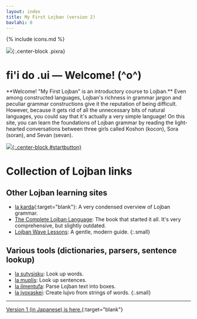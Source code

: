 ```yaml
---
layout: index
title: My First Lojban (version 2)
bavlahi: 0
---
```


{% include icons.md %}

<!--
<style>
img .mikan {
width: 30%;
}
</style>
![]({{site.baseurl}}/assets/pixra/fruit_orange.png){:.center-block width="200px"}
-->

![]({{site.baseurl}}/assets/pixra/top/sora_nimre_let.gif){:.center-block .pixra}

# fi'i do .ui ― Welcome! (^o^)

<!-- {:.alert .alert-info role="alert"} -->
<!-- **ニューゲーム暫定完成しました！** --> <!-- **"New Game" section has been tentatively released!** -->
<!-- 誤植や細かな修正を除けば完成しています！ 進化したはじロジをよろしくお願いします！ --> <!-- It'll be completed when the typos and tiny errors are ironed out. I hope you enjoy the evolved "My First Lojban". -->

<!-- ようこそ！「はじめてのロジバン」は、ロジバン入門講座です！ --> **Welcome! "My First Lojban" is an introductory course to Lojban.**

<!--ロジバンは人工言語の中でも、専門の文法用語の多さや、独特な文法構造のせいで難しいと思われがちです。--> Even among constructed languages, Lojban's richness in grammar jargon and peculiar grammar constructions give it the reputation of being difficult.

<!--しかし、ロジバンは従来の自然言語の「贅肉」を取り払った、非常にシンプルな言語だと言えます！  --> However, because it gets rid of all the unnecessary bits of natural languages, you could say that it's actually a very simple language!

<!--このサイトでは、こしょん(kocon),そら(soran),セヴァン(sevan)といった女の子たちの会話をききながら、  
楽しくロジバン文法の基礎を学ぶことができます。--> On this site, you can learn the foundations of Lojban grammar by reading the light-hearted conversations between three girls called Koshon (kocon), Sora (soran), and Sevan (sevan).

[![]({{site.baseurl}}/assets/pixra/top/start_button.svg){:.center-block #startbutton}]({{site.baseurl}}/article/nunctu/0)


<!-- ## ただいま誤植・凡ミス鋭意訂正中です。-->

<!-- 読んでいく中で、少しでも分かりにくい箇所・ちょっとした質問があれば、[はじめてのロジバン第二版　誤植・修正案・要望・文句 集積所](https://groups.google.com/forum/#!topic/ponjo_lojbo_citno_girzu/nVv9M7N7yMk) に書いてくだされば対応します。今後の方針として、細かな疑問点へのケアとして、「はじロジFAQ」というページを作ろうかと思っています。あなたがはじロジを使って学習していく中で感じた素朴な疑問は、今後の学習者にとっての財産になります。ぜひ、あなたの疑問や質問を教えてくださればと思います。 -->


# Collection of Lojban links

## Other Lojban learning sites

- [la karda](https://mw.lojban.org/papri/la_karda){:target="blank"}: A very condensed overview of Lojban grammar.
- [The Complete Lojban Language](https://lojban.github.io/cll/): The book that started it all. It's very comprehensive, but slightly outdated.
- [Lojban Wave Lessons](https://mw.lojban.org/papri/Lojban_Wave_Lessons): A gentle, modern guide.
{:.small}

<!--
- [公式wiki 学習ページ](http://mw.lojban.org/papri/%E5%AD%A6%E7%BF%92){:target="blank"} : ロジバン公式wikiの学習ページです。さまざまな学習ツールへのリンクが張ってあります。まずはここを見よう！
- [The Complete Lojban Language 日本語抄訳](http://mhagiwara.github.com/cll-ja/){:target="blank"} : ロジバン文法の公式解説書の日本語抄訳。通称、CLL (ponjo CLL; ponCLL)。 現在もプルリクエストを募集中です。
- [BPFK sections](https://mw.lojban.org/papri/BPFK_Sections){:target="blank"} : BPFK(baupla fuzykamni)が提案・同意しているcmavo意味論の最新。CLL ver1 と異なっている部分もいくつかあるので、CLLと併読するのがいいかもしれません。
- [ko lojbo .iu](http://guskant.github.io/kolojbo.iu/){:target="blank"} : guskant氏によるロジバン入門講座。音声があるのがすごくいい。テキストも分かりやすいです。
- [wikibooks ロジバン](http://ja.wikibooks.org/wiki/%E3%83%AD%E3%82%B8%E3%83%90%E3%83%B3){:target="blank"} : おなじみのwikibooksです。適度にまとまっています。
- [Lojban Wave Lessons](http://mw.lojban.org/papri/Lojban_Wave_Lessons){:target="blank"} : 英語ですが、最も更新が活発な入門講座のひとつです。最新の意味論や頻出の非公式な語句も取り上げています。
- [lojban wavelesson 日本語訳](http://misonikomilojban.blogspot.jp/search/label/lojban%20wavelessons){:target="blank"} : wavelesson の日本語訳。公式wikiの方に移植中だそうです([リンク](https://mw.lojban.org/papri/lojban_wavelessons_%E6%97%A5%E6%9C%AC%E8%AA%9E%E7%89%88){:target="blank"})
- [ロジバン語会話集 - wikitravel](http://wikitravel.org/ja/%E3%83%AD%E3%82%B8%E3%83%90%E3%83%B3%E8%AA%9E%E4%BC%9A%E8%A9%B1%E9%9B%86){:target="blank"} : おなじみのwikitravelです。ロジバンで旅行する気分を味わえます。
- [jboselkei](http://lojban.qx11.info/jboselkei/){:target="blank"} : みんなでロジ作問題を出題しあって、ロジ文を書いていくというサイト。いい演習になるかもしれません。
{:.small}
-->

## Various tools (dictionaries, parsers, sentence lookup)

- [la sutysisku](https://la-lojban.github.io/sutysisku/en/): Look up words.
- [la muplis](https://la-lojban.github.io/sutysisku/muplis/): Look up sentences.
- [la ilmentufa](http://mw.lojban.org/extensions/ilmentufa/glosser/glosser.htm): Parse Lojban text into boxes.
- [la jvoxaskei](https://lynn.github.io/lujvo): Create lujvo from strings of words.
{:.small}

<!--
- [la sutysisku -日本語版-](http://mw.lojban.org/extensions/ilmentufa/i/ja/){:target="blank"} : かなり軽量な日本語辞書。オフラインでも使えます。URLの"ja"を"en"に変えると英語版になります。
- [la muplis](http://mw.lojban.org/extensions/ilmentufa/i/muplis/index.html#sisku/){:target="blank"} : Tatoeba.org という例文収集サイトから、ロジバンの例文のみを迅速に調べることのできるツールです。
- [gismu liste](http://guskant.github.io/lojbo/gismu-cmavo/jpn-gimste.html){:target="blank"} : guskant氏による日本語のgismu定義集。便利！「ctrl + f」でページ内検索かけましょう。
- [cmavo liste](http://guskant.github.io/lojbo/gismu-cmavo/jpn-mahoste.html){:target="blank"} : guskant氏による日本語のcmavo定義集。便利！
- [lo gimste jo'u lo ma'oste](http://guskant.github.io/lojbo/gismu-cmavo.html){:target="blank"} : guskant氏による各国のgismu, cmavo リスト一覧。
- [オフラインでロジバン辞書を使う](http://cogas.github.io/pages/lojbo/pilno_goldendict/){:target="blank"} : GoldenDictというフリーソフトを使ったやり方です。
- [jvozba](http://jwodder.freeshell.org/lojban/jvozba.cgi){:target="blank"} : lujvo（合成語）を作るのに便利なツール。元となるtanruを入力するとそこから一番いい語形のlujvoを出力してくれます。
- [ilmentufa](http://ilmen.tk/lojban/camxes.html){:target="blank"} : ロジバンパーサです。つまり、ロジバンの文の構文を解析してくれます。文法が不安なときはココ！
{:.small}
-->

<!--# 更新履歴 -->

<!--
- 2016/12/17:
  - 「よみはじめる！」ボタンを実装しました。
  - ソラがみかんを食べ始めました。
  - 画像のサイズや見出しのサイズをちょっぴりレスポンシブにしました。
- 2016/10/29: 「つよコン」6章アップしました。（7章とともにここに書こうかと思っていましたが、一向に書き上がらないので先に…）それから、色々な誤字脱字を修正しました。ki'esai ke'u .sozysozbot. io
- 2016/9/7: ニューゲームを総点検しました。[編集詳細](https://github.com/cogas/hajiloji/commit/676ba064d9183c2c3f112ea5ddffe504711aa2d7)。
- 2016/9/5: レイアウトを一新しました。
- 2016/8/24: [指摘](https://groups.google.com/d/msg/ponjo_lojbo_citno_girzu/nVv9M7N7yMk/ofTMS5nKEAAJ), [指摘2](https://groups.google.com/d/msg/ponjo_lojbo_citno_girzu/nVv9M7N7yMk/IjkqS-o6EgAJ) に従って加筆修正しました。 ki'e la .sozysozbot. joi le pendo be ri
- 2016/8/17: 前日に引き続いて修正。ki'e ke'u .sozysozbot.
- 2016/8/16: [指摘](https://groups.google.com/d/msg/ponjo_lojbo_citno_girzu/nVv9M7N7yMk/Gd5QmBuKDwAJ)に従って加筆修正しました。ki'e .sozysozbot.
- 2016/1/21: 「つよコン」4章アップしました。
- 2016/1/14: レイアウトを刷新しました。
{:.small}
-->

---------------

[Version 1 (in Japanese) is here.](http://seesaawiki.jp/hajiloji/){:target="blank"}
